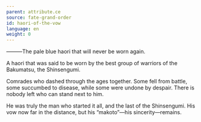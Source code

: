 ```yaml
---
parent: attribute.ce
source: fate-grand-order
id: haori-of-the-vow
language: en
weight: 0
---
```


―――The pale blue haori that will never be worn again.

A haori that was said to be worn by the best group of warriors of the Bakumatsu, the Shinsengumi.

Comrades who dashed through the ages together. Some fell from battle, some succumbed to disease, while some were undone by despair. There is nobody left who can stand next to him.

He was truly the man who started it all, and the last of the Shinsengumi.
His vow now far in the distance, but his “makoto”―his sincerity―remains.
